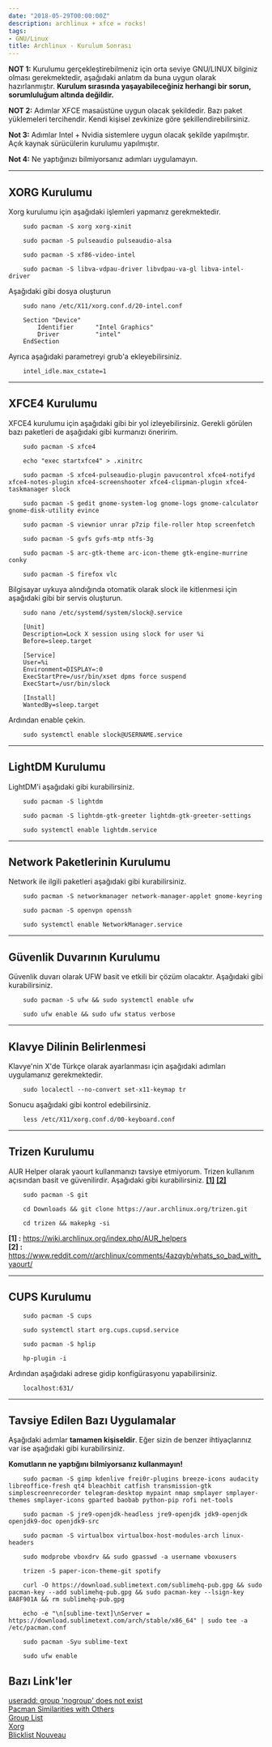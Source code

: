 ```yaml
---
date: "2018-05-29T00:00:00Z"
description: archlinux + xfce = rocks!
tags:
- GNU/Linux
title: Archlinux - Kurulum Sonrası
---
```


**NOT 1:** Kurulumu gerçekleştirebilmeniz için orta seviye GNU/LINUX bilginiz olması gerekmektedir, aşağıdaki anlatım da buna uygun olarak hazırlanmıştır. **Kurulum sırasında yaşayabileceğiniz herhangi bir sorun, sorumluluğum altında değildir.**  

**NOT 2:** Adımlar XFCE masaüstüne uygun olacak şekildedir. Bazı paket yüklemeleri tercihendir. Kendi kişisel zevkinize göre şekillendirebilirsiniz.

**Not 3:** Adımlar Intel + Nvidia sistemlere uygun olacak şekilde yapılmıştır. Açık kaynak sürücülerin kurulumu yapılmıştır.

**Not 4:** Ne yaptığınızı bilmiyorsanız adımları uygulamayın.

---

## XORG Kurulumu

Xorg kurulumu için aşağıdaki işlemleri yapmanız gerekmektedir.
```
	sudo pacman -S xorg xorg-xinit
```  
```
	sudo pacman -S pulseaudio pulseaudio-alsa
```  
```
	sudo pacman -S xf86-video-intel
```  
```
	sudo pacman -S libva-vdpau-driver libvdpau-va-gl libva-intel-driver
```  
Aşağıdaki gibi dosya oluşturun  
```
	sudo nano /etc/X11/xorg.conf.d/20-intel.conf
```
```
	Section	"Device"
		Identifier		"Intel Graphics"
		Driver			"intel"
	EndSection

```
Ayrıca aşağıdaki parametreyi grub'a ekleyebilirsiniz.  
```
	intel_idle.max_cstate=1
```

---

## XFCE4 Kurulumu

XFCE4 kurulumu için aşağıdaki gibi bir yol izleyebilirsiniz. Gerekli görülen bazı paketleri de aşağıdaki gibi kurmanızı öneririm.
```
	sudo pacman -S xfce4
```  
```
	echo "exec startxfce4" > .xinitrc
```  
```
	sudo pacman -S xfce4-pulseaudio-plugin pavucontrol xfce4-notifyd xfce4-notes-plugin xfce4-screenshooter xfce4-clipman-plugin xfce4-taskmanager slock
```  
```
	sudo pacman -S gedit gnome-system-log gnome-logs gnome-calculator gnome-disk-utility evince
```  
```
	sudo pacman -S viewnior unrar p7zip file-roller htop screenfetch
```  
```
	sudo pacman -S gvfs gvfs-mtp ntfs-3g
```  
```
	sudo pacman -S arc-gtk-theme arc-icon-theme gtk-engine-murrine conky
```  
```
	sudo pacman -S firefox vlc
```  
Bilgisayar uykuya alındığında otomatik olarak slock ile kitlenmesi için aşağıdaki gibi bir servis oluşturun.
```
	sudo nano /etc/systemd/system/slock@.service
```
```
	[Unit]
	Description=Lock X session using slock for user %i
	Before=sleep.target

	[Service]
	User=%i
	Environment=DISPLAY=:0
	ExecStartPre=/usr/bin/xset dpms force suspend
	ExecStart=/usr/bin/slock

	[Install]
	WantedBy=sleep.target
```
Ardından enable çekin.
```
	sudo systemctl enable slock@USERNAME.service
```

---

## LightDM Kurulumu

LightDM'i aşağıdaki gibi kurabilirsiniz.

```
	sudo pacman -S lightdm
```  
```
	sudo pacman -S lightdm-gtk-greeter lightdm-gtk-greeter-settings
```  
```
	sudo systemctl enable lightdm.service
```  

---

## Network Paketlerinin Kurulumu

Network ile ilgili paketleri aşağıdaki gibi kurabilirsiniz.
```
	sudo pacman -S networkmanager network-manager-applet gnome-keyring
```  
```
	sudo pacman -S openvpn openssh
```  
```
	sudo systemctl enable NetworkManager.service
```  

---

## Güvenlik Duvarının Kurulumu

Güvenlik duvarı olarak UFW basit ve etkili bir çözüm olacaktır. Aşağıdaki gibi kurabilirsiniz.

```
	sudo pacman -S ufw && sudo systemctl enable ufw
```  
```
	sudo ufw enable && sudo ufw status verbose
```  

---

## Klavye Dilinin Belirlenmesi

Klavye'nin X'de Türkçe olarak ayarlanması için aşağıdaki adımları uygulamanız gerekmektedir.
```
	sudo localectl --no-convert set-x11-keymap tr
```  
Sonucu aşağıdaki gibi kontrol edebilirsiniz.
```
	less /etc/X11/xorg.conf.d/00-keyboard.conf
```  

---

## Trizen Kurulumu

AUR Helper olarak yaourt kullanmanızı tavsiye etmiyorum. Trizen kullanım açısından basit ve güvenilirdir. Aşağıdaki gibi kurabilirsiniz. [**[1]**](https://wiki.archlinux.org/index.php/AUR_helpers) [**[2]**](https://www.reddit.com/r/archlinux/comments/4azqyb/whats_so_bad_with_yaourt/)  

```
	sudo pacman -S git
```  
```
	cd Downloads && git clone https://aur.archlinux.org/trizen.git
```  
```
	cd trizen && makepkg -si
```  

**[1] :**  https://wiki.archlinux.org/index.php/AUR_helpers  
**[2] :**  https://www.reddit.com/r/archlinux/comments/4azqyb/whats_so_bad_with_yaourt/

---

## CUPS Kurulumu

```
	sudo pacman -S cups
```
```
	sudo systemctl start org.cups.cupsd.service
```
```
	sudo pacman -S hplip
```
```
	hp-plugin -i
```
Ardından aşağıdaki adrese gidip konfigürasyonu yapabilirsiniz.
```
	localhost:631/
```

---

## Tavsiye Edilen Bazı Uygulamalar

Aşağıdaki adımlar **tamamen kişiseldir**. Eğer sizin de benzer ihtiyaçlarınız var ise aşağıdaki gibi kurabilirsiniz.

**Komutların ne yaptığını bilmiyorsanız kullanmayın!**

```
	sudo pacman -S gimp kdenlive frei0r-plugins breeze-icons audacity libreoffice-fresh qt4 bleachbit catfish transmission-gtk simplescreenrecorder telegram-desktop mypaint nmap smplayer smplayer-themes smplayer-icons gparted baobab python-pip rofi net-tools
```  
```
	sudo pacman -S jre9-openjdk-headless jre9-openjdk jdk9-openjdk openjdk9-doc openjdk9-src
```  
```
	sudo pacman -S virtualbox virtualbox-host-modules-arch linux-headers
```  
```
	sudo modprobe vboxdrv && sudo gpasswd -a username vboxusers
```  
```
	trizen -S paper-icon-theme-git spotify
```  
```
	curl -O https://download.sublimetext.com/sublimehq-pub.gpg && sudo pacman-key --add sublimehq-pub.gpg && sudo pacman-key --lsign-key 8A8F901A && rm sublimehq-pub.gpg 
```  
```
	echo -e "\n[sublime-text]\nServer = https://download.sublimetext.com/arch/stable/x86_64" | sudo tee -a /etc/pacman.conf
```  
```
	sudo pacman -Syu sublime-text
```  
```
	sudo ufw enable
```  

## Bazı Link'ler

[useradd: group 'nogroup' does not exist](https://bbs.archlinux.org/viewtopic.php?id=75693)  
[Pacman Similarities with Others](https://wiki.archlinux.org/index.php/Pacman/Rosetta)  
[Group List](https://wiki.archlinux.org/index.php/users_and_groups#Group_list)  
[Xorg](https://wiki.archlinux.org/index.php/xorg#Driver_installation)  
[Blicklist Nouveau](https://wiki.archlinux.org/index.php/nouveau#Keep_NVIDIA_driver_installed)
